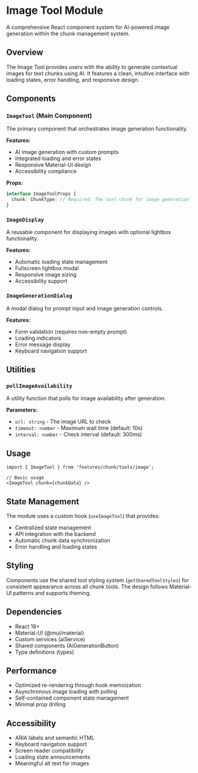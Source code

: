# Image Tool Module

A comprehensive React component system for AI-powered image generation within the chunk management system.

## Overview

The Image Tool provides users with the ability to generate contextual images for text chunks using AI. It features a clean, intuitive interface with loading states, error handling, and responsive design.

## Components

### `ImageTool` (Main Component)

The primary component that orchestrates image generation functionality.

**Features:**

- AI image generation with custom prompts
- Integrated loading and error states
- Responsive Material-UI design
- Accessibility compliance

**Props:**

```typescript
interface ImageToolProps {
  chunk: ChunkType; // Required: The text chunk for image generation
}
```

### `ImageDisplay`

A reusable component for displaying images with optional lightbox functionality.

**Features:**

- Automatic loading state management
- Fullscreen lightbox modal
- Responsive image sizing
- Accessibility support

### `ImageGenerationDialog`

A modal dialog for prompt input and image generation controls.

**Features:**

- Form validation (requires non-empty prompt)
- Loading indicators
- Error message display
- Keyboard navigation support

## Utilities

### `pollImageAvailability`

A utility function that polls for image availability after generation.

**Parameters:**

- `url: string` - The image URL to check
- `timeout: number` - Maximum wait time (default: 10s)
- `interval: number` - Check interval (default: 300ms)

## Usage

```tsx
import { ImageTool } from 'features/chunk/tools/image';

// Basic usage
<ImageTool chunk={chunkData} />
```

## State Management

The module uses a custom hook (`useImageTool`) that provides:

- Centralized state management
- API integration with the backend
- Automatic chunk data synchronization
- Error handling and loading states

## Styling

Components use the shared tool styling system (`getSharedToolStyles`) for consistent appearance across all chunk tools. The design follows Material-UI patterns and supports theming.

## Dependencies

- React 18+
- Material-UI (@mui/material)
- Custom services (aiService)
- Shared components (AiGenerationButton)
- Type definitions (types)

## Performance

- Optimized re-rendering through hook memoization
- Asynchronous image loading with polling
- Self-contained component state management
- Minimal prop drilling

## Accessibility

- ARIA labels and semantic HTML
- Keyboard navigation support
- Screen reader compatibility
- Loading state announcements
- Meaningful alt text for images
